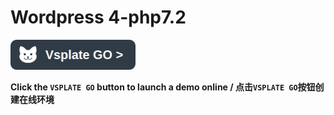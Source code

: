 # Wordpress 4-php7.2

<a href="https://www.vsplate.com/?docker-compose=https://github.com/vsplate/dcenvs/wordpress/4-php7.2"><img alt="VSPLATE GO" src="https://raw.githubusercontent.com/vsplate/images/master/vsgo_btn.png" width="200px"></a>

**Click the `VSPLATE GO` button to launch a demo online / 点击`VSPLATE GO`按钮创建在线环境**